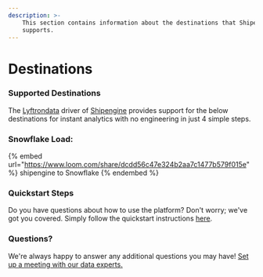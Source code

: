 ```yaml
---
description: >-
    This section contains information about the destinations that Shipengine
    supports.
---
```


# Destinations

### Supported Destinations

The [Lyftrondata](https://www.lyftrondata.com/) driver of [Shipengine](https://www.lyftrondata.com/integration/sales-analytics/ship-engine/) provides support for the below destinations for instant analytics with no engineering in just 4 simple steps.

### Snowflake Load:

{% embed url="https://www.loom.com/share/dcdd56c47e324b2aa7c1477b579f015e" %}
shipengine to Snowflake
{% endembed %}

### Quickstart Steps

Do you have questions about how to use the platform? Don't worry; we've got you covered. Simply follow the quickstart instructions [here](../../../quickstart-steps.md).

### Questions? <a href="#questions" id="questions"></a>

We're always happy to answer any additional questions you may have! [Set up a meeting with our data experts.](https://www.lyftrondata.com/book-a-meeting/)
